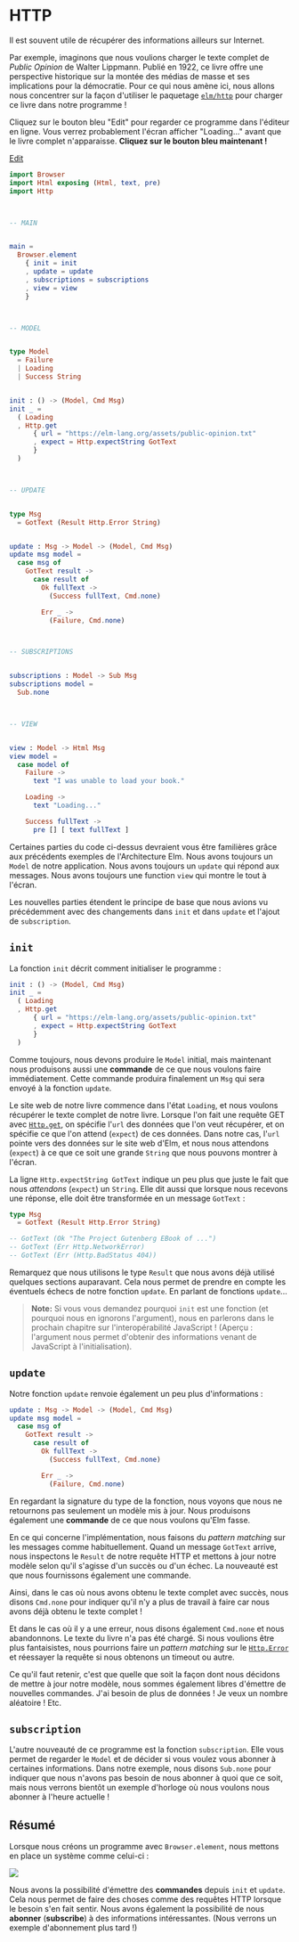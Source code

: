 # HTTP

Il est souvent utile de récupérer des informations ailleurs sur Internet.

Par exemple, imaginons que nous voulions charger le texte complet de _Public Opinion_ de Walter Lippmann. Publié en 1922, ce livre offre une perspective historique sur la montée des médias de masse et ses implications pour la démocratie. Pour ce qui nous amène ici, nous allons nous concentrer sur la façon d'utiliser le paquetage [`elm/http`][http] pour charger ce livre dans notre programme !

Cliquez sur le bouton bleu "Edit" pour regarder ce programme dans l'éditeur en ligne. Vous verrez probablement l'écran afficher "Loading..." avant que le livre complet n'apparaisse. **Cliquez sur le bouton bleu maintenant !**

[http]: https://package.elm-lang.org/packages/elm/http/latest

<div class="edit-link"><a href="https://elm-lang.org/examples/book">Edit</a></div>

```elm
import Browser
import Html exposing (Html, text, pre)
import Http



-- MAIN


main =
  Browser.element
    { init = init
    , update = update
    , subscriptions = subscriptions
    , view = view
    }



-- MODEL


type Model
  = Failure
  | Loading
  | Success String


init : () -> (Model, Cmd Msg)
init _ =
  ( Loading
  , Http.get
      { url = "https://elm-lang.org/assets/public-opinion.txt"
      , expect = Http.expectString GotText
      }
  )



-- UPDATE


type Msg
  = GotText (Result Http.Error String)


update : Msg -> Model -> (Model, Cmd Msg)
update msg model =
  case msg of
    GotText result ->
      case result of
        Ok fullText ->
          (Success fullText, Cmd.none)

        Err _ ->
          (Failure, Cmd.none)



-- SUBSCRIPTIONS


subscriptions : Model -> Sub Msg
subscriptions model =
  Sub.none



-- VIEW


view : Model -> Html Msg
view model =
  case model of
    Failure ->
      text "I was unable to load your book."

    Loading ->
      text "Loading..."

    Success fullText ->
      pre [] [ text fullText ]
```

Certaines parties du code ci-dessus devraient vous être familières grâce aux précédents exemples de l'Architecture Elm. Nous avons toujours un `Model` de notre application. Nous avons toujours un `update` qui répond aux messages. Nous avons toujours une function `view` qui montre le tout à l'écran.

Les nouvelles parties étendent le principe de base que nous avions vu précédemment avec des changements dans `init` et dans `update` et l'ajout de `subscription`.


## `init`

La fonction `init` décrit comment initialiser le programme :

```elm
init : () -> (Model, Cmd Msg)
init _ =
  ( Loading
  , Http.get
      { url = "https://elm-lang.org/assets/public-opinion.txt"
      , expect = Http.expectString GotText
      }
  )
```


Comme toujours, nous devons produire le `Model` initial, mais maintenant nous produisons aussi une **commande** de ce que nous voulons faire immédiatement. Cette commande produira finalement un `Msg` qui sera envoyé à la fonction `update`.

Le site web de notre livre commence dans l'état `Loading`, et nous voulons récupérer le texte complet de notre livre. Lorsque l'on fait une requête GET avec [`Http.get`][get], on spécifie l'`url` des données que l'on veut récupérer, et on spécifie ce que l'on attend (`expect`) de ces données. Dans notre cas, l'`url` pointe vers des données sur le site web d'Elm, et nous nous attendons (`expect`) à ce que ce soit une grande `String` que nous pouvons montrer à l'écran.


La ligne `Http.expectString GotText` indique un peu plus que juste le fait que nous _attendons_ (`expect`) un `String`. Elle dit aussi que lorsque nous recevons une réponse, elle doit être transformée en un message `GotText` :

```elm
type Msg
  = GotText (Result Http.Error String)

-- GotText (Ok "The Project Gutenberg EBook of ...")
-- GotText (Err Http.NetworkError)
-- GotText (Err (Http.BadStatus 404))
```

Remarquez que nous utilisons le type `Result` que nous avons déjà utilisé quelques sections auparavant. Cela nous permet de prendre en compte les éventuels échecs de notre fonction `update`. En parlant de fonctions `update`...

[get]: https://package.elm-lang.org/packages/elm/http/latest/Http#get

> **Note:** Si vous vous demandez pourquoi `init` est une fonction (et pourquoi nous en ignorons l'argument), nous en parlerons dans le prochain chapitre sur l'interopérabilité JavaScript ! (Aperçu : l'argument nous permet d'obtenir des informations venant de JavaScript à l'initialisation).

## `update`

Notre fonction `update` renvoie également un peu plus d'informations :

```elm
update : Msg -> Model -> (Model, Cmd Msg)
update msg model =
  case msg of
    GotText result ->
      case result of
        Ok fullText ->
          (Success fullText, Cmd.none)

        Err _ ->
          (Failure, Cmd.none)
```

En regardant la signature du type de la fonction, nous voyons que nous ne retournons pas seulement un modèle mis à jour. Nous produisons également une **commande** de ce que nous voulons qu'Elm fasse.

En ce qui concerne l'implémentation, nous faisons du _pattern matching_ sur les messages comme habituellement. Quand un message `GotText` arrive, nous inspectons le `Result` de notre requête HTTP et mettons à jour notre modèle selon qu'il s'agisse d'un succès ou d'un échec. La nouveauté est que nous fournissons également une commande.

Ainsi, dans le cas où nous avons obtenu le texte complet avec succès, nous disons `Cmd.none` pour indiquer qu'il n'y a plus de travail à faire car nous avons déjà obtenu le texte complet !

Et dans le cas où il y a une erreur, nous disons également `Cmd.none` et nous abandonnons. Le texte du livre n'a pas été chargé. Si nous voulions être plus fantaisistes, nous pourrions faire un _pattern matching_ sur le [`Http.Error`][Error] et réessayer la requête si nous obtenons un timeout ou autre.

Ce qu'il faut retenir, c'est que quelle que soit la façon dont nous décidons de mettre à jour notre modèle, nous sommes également libres d'émettre de nouvelles commandes. J'ai besoin de plus de données ! Je veux un nombre aléatoire ! Etc.


[Error]: https://package.elm-lang.org/packages/elm/http/latest/Http#Error


## `subscription`

L'autre nouveauté de ce programme est la fonction `subscription`. Elle vous permet de regarder le `Model` et de décider si vous voulez vous abonner à certaines informations. Dans notre exemple, nous disons `Sub.none` pour indiquer que nous n'avons pas besoin de nous abonner à quoi que ce soit, mais nous verrons bientôt un exemple d'horloge où nous voulons nous abonner à l'heure actuelle !


## Résumé

Lorsque nous créons un programme avec `Browser.element`, nous mettons en place un système comme celui-ci :


![](diagrams/element.svg)

Nous avons la possibilité d'émettre des **commandes** depuis `init` et `update`. Cela nous permet de faire des choses comme des requêtes HTTP lorsque le besoin s'en fait sentir. Nous avons également la possibilité de nous **abonner** (**subscribe**) à des informations intéressantes. (Nous verrons un exemple d'abonnement plus tard !)
